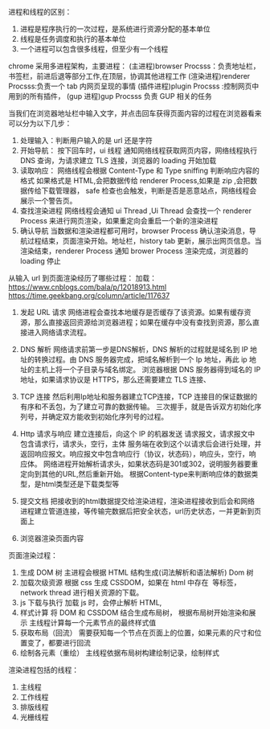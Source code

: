 进程和线程的区别：

1. 进程是程序执行的一次过程，是系统进行资源分配的基本单位
2. 线程是任务调度和执行的基本单位
3. 一个进程可以包含很多线程，但至少有一个线程

chrome 采用多进程架构，主要进程：
(主进程)browser Procsss：负责地址栏，书签栏，前进后退等部分工作,在顶层，协调其他进程工作
(渲染进程)renderer Procsss:负责一个 tab 内网页呈现的事情
(插件进程)plugin Procsss :控制网页中用到的所有插件，
(gup 进程)gup Procsss 负责 GUP 相关的任务

当我们在浏览器地址栏中输入文字，并点击回车获得页面内容的过程在浏览器看来可以分为以下几步：

1.  处理输入：判断用户输入的是 url 还是字符
2.  开始导航：
    按下回车时，ui 线程 通知网络线程获取网页内容，网络线程执行 DNS 查询，为请求建立 TLS 连接，浏览器的 loading 开始加载
3.  读取响应：
    网络线程会根据 Content-Type 和 Type sniffing 判断响应内容的格式
    如果格式是 HTML,会把数据传给 renderer Process,如果是 zip ,会把数据传给下载管理器， safe 检查也会触发，判断是否是恶意站点，网络线程会展示一个警告页。
4.  查找渲染进程
    网络线程会通知 ui Thread ,Ui Thread 会查找一个 renderer Process 来进行网页渲染，如果重定向会重启一个新的渲染进程
5.  确认导航
    当数据和渲染进程都可用时，browser Process 确认渲染消息，导航过程结束，页面渲染开始。地址栏，history tab 更新，展示出网页信息。当渲染结束，renderer Process 通知 brower Process 渲染完成，浏览器的 loading 停止

从输入 url 到页面渲染经历了哪些过程：
加载：
https://www.cnblogs.com/bala/p/12018913.html
https://time.geekbang.org/column/article/117637

1. 发起 URL 请求
   网络进程会查找本地缓存是否缓存了该资源。如果有缓存资源，那么直接返回资源给浏览器进程；如果在缓存中没有查找到资源，那么直接进入网络请求流程。

2. DNS 解析
   网络请求前第一步是DNS解析，DNS 解析的过程就是域名到 IP 地址的转换过程。由 DNS 服务器完成，把域名解析到一个 Ip 地址，再此 ip 地址的主机上将一个子目录与域名绑定。
   浏览器根据 DNS 服务器得到域名的 IP 地址，如果请求协议是 HTTPS，那么还需要建立 TLS 连接、

3. TCP 连接
   然后利用Ip地址和服务器建立TCP连接，TCP 连接目的保证数据的有序和不丢包，为了建立可靠的数据传输。
   三次握手，就是告诉双方初始化序列号，并确定双方能收到初始化序列号的过程。
    
4. Http 请求与响应
   建立连接后，向这个 IP 的机器发送 请求报文，请求报文中包含请求行，请求头，空行，主体
   服务端在收到这个以请求后会进行处理，并返回响应报文。响应报文中包含响应行（协议，状态码），响应头，空行，响应体。
   网络进程开始解析请求头，如果状态码是301或302，说明服务器要重定向到其他的URL,然后重新开始。
   根据Content-type来判断响应体的数据类型，是html类型还是下载类型等
5. 提交文档
   把接收到的html数据提交给渲染进程，渲染进程接收到后会和网络进程建立管道连接，等传输完数据后把安全状态，url历史状态，一并更新到页面上
6. 浏览器渲染页面内容

页面渲染过程：

1. 生成 DOM 树
   主进程会根据 HTML 结构生成(词法解析和语法解析) Dom 树
2. 加载次级资源
   根据 css 生成 CSSDOM，如果在 html 中存在 <img> <link> 等标签， network thread 进行相关资源的下载。
3. js 下载与执行
   加载 js 时，会停止解析 HTML,
4. 样式计算
   将 DOM 和 CSSDOM 结合生成布局树， 根据布局树开始渲染和展示
   主线程计算每一个元素节点的最终样式值
5. 获取布局（回流）
   需要获知每一个节点在页面上的位置，如果元素的尺寸和位置变了，都要进行回流
6. 绘制各元素（重绘）
   主线程依据布局树构建绘制记录，绘制样式

渲染进程包括的线程：

1. 主线程
2. 工作线程
3. 排版线程
4. 光栅线程
